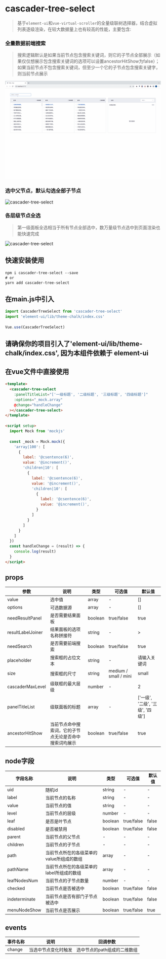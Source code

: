 # cascader-tree-select

> 基于`element-ui`和`vue-virtual-scroller`的全量级联树选择器，结合虚拟列表逐级渲染，在较大数据量上也有较高的性能，主要包含:

### 全量数据前端搜索
> 搜索逻辑默认是如果当前节点包含搜索关键词，则它的子节点全部展示（如果仅仅想展示包含搜索关键词的选项可以设置ancestorHitShow为false）；如果当前节点不包含搜索关键词，但至少一个它的子节点包含搜索关键字，则当前节点展示

![cascader-tree-select](./demo/demo-search.gif)
### 选中父节点，默认勾选全部子节点

![cascader-tree-select](./demo/demo-select.gif)
### 各层级节点全选
> 第一级面板全选相当于所有节点全部选中，数万量级节点选中到页面渲染也能快速完成

![cascader-tree-select](./demo/demo-select-all.gif)
## 快速安装使用

```
npm i cascader-tree-select --save
# or
yarn add cascader-tree-select
```

## 在main.js中引入

```javascript
import CascaderTreeSelect from 'cascader-tree-select'
import 'element-ui/lib/theme-chalk/index.css'

Vue.use(CascaderTreeSelect)
```

## 请确保你的项目引入了'element-ui/lib/theme-chalk/index.css', 因为本组件依赖于 element-ui

## 在vue文件中直接使用

```html
<template>
  <cascader-tree-select
    :panelTitleList="['一级标题', '二级标题', '三级标题', '四级标题']"
    :options="_mock.array"
    @change="handleChange"
  ></cascader-tree-select>
</template>

<script setup>
  import Mock from 'mockjs'
  
  const _mock = Mock.mock({
    'array|100': [
      {
        label: '@csentence(6)',
        value: '@increment()',
        'children|10': [
          {
            label: '@csentence(6)',
            value: '@increment()',
            'children|10': [
              {
                label: '@csentence(6)',
                value: '@increment()',
              }
            ]
          }
        ]
      }
    ]
  })
  const handleChange = (result) => {
    console.log(result)
  }
</script>
```

## props

| 参数 | 说明                          | 类型      | 可选值                 | 默认值                      |
| --- |-----------------------------|---------|---------------------|--------------------------|
| value | 选中值                         | array   | -                   | []                       |
| options | 可选数据源                       | array   | -                   | []                       |
| needResultPanel | 是否需要结果面板                    | boolean | true/false          | true                     |
| resultLabelJoiner | 结果面板的选项名称拼接符                | string  | -                   | >                        |
| needSearch | 是否需要前端搜索                    | boolean | true/false          | true                     |
| placeholder | 搜索框的占位文本                    | string  | -                   | 请输入关键词                   |
| size | 搜索框的尺寸                      | string  | medium / small / mini | small                    |
| cascaderMaxLevel | 级联框的最大层级                    | number  | -                   | 2                        |
| panelTitleList | 级联面板的标题                     | array   | -                   | ['一级', '二级', '三级', '四级'] |
| ancestorHitShow | 当前节点命中搜索词，它的子节点无论是否命中搜索词均展示 | boolean | true/false                    | true                     |

## node字段

| 字段名称  | 说明                      | 类型      | 可选值        | 默认值   |
|-------|-------------------------|---------|------------|-------|
| uid   | 随机id                    | string  | -          | -     |
| label | 当前节点的名称                 | string  | -          | -     |
| value | 当前节点的值                  | string  | -          | -     |
| level | 当前节点的层级                 | number  | -          | -     |
| leaf  | 是否是叶节点                  | boolean | true/false | false |
| disabled  | 是否被禁用                   | boolean | true/false | false |
| parent  | 当前节点的父节点                | -       | -          | -     |
| children  | 当前节点的子节点                | -       | -          | -     |
| path  | 当前节点所在的各级菜单的value所组成的数组 | array   | -          | -     |
| pathName  | 当前节点所在的各级菜单的label所组成的数组 | array   | -          | -     |
| leafNodesNum  | 当前节点的子节点数量              | number  | -          | -     |
| checked  | 当前节点是否被选中               | boolean | true/false | false |
| indeterminate  | 当前节点是否有部门子节点被选中         | boolean | true/false | false |
| menuNodeShow  | 当前节点是否展示                | boolean | true/false | true  |

## events

| 事件名称 | 说明 | 回调参数 |
|---|---|---|
|change|当选中节点变化时触发|选中节点的path组成的二维数组|
